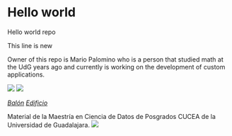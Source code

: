 # Hello world
Hello world repo

This line is new

Owner of this repo is Mario Palomino who is a person that studied math at the UdG years ago and currently is working on the development of custom applications.


![](https://media.giphy.com/media/4g9SZNrqNhd1afsyyj/giphy.gif)       ![](https://media.giphy.com/media/xUA7bg3B5QKAnufm8M/giphy.gif)

*[Balón](https://media.giphy.com/media/4g9SZNrqNhd1afsyyj/giphy.gif)*                              *[Edificio](https://media.giphy.com/media/xUA7bg3B5QKAnufm8M/giphy.gif)*


Material de la Maestría en Ciencia de Datos de Posgrados CUCEA de la Universidad de Guadalajara.
![](https://github.com/vcuspinera/UDG_MCD_Project_Dev_II/blob/main/img/MCD_logo.png?raw=true)

